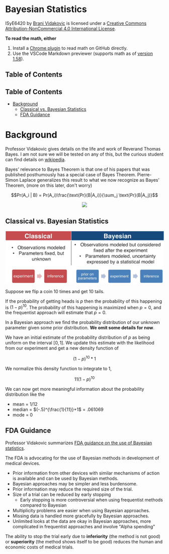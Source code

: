 # Bayesian Statistics

ISyE6420 by [Brani Vidakovic](https://www.isye.gatech.edu/users/brani-vidakovic) is licensed under a [Creative Commons Attribution-NonCommercial 4.0 International License](https://creativecommons.org/licenses/by-nc/4.0/).

**To read the math, either** 
1. Install a [Chrome plugin](https://chrome.google.com/webstore/detail/mathjax-plugin-for-github/ioemnmodlmafdkllaclgeombjnmnbima) to read math on GitHub directly.
2. Use the VSCode Markdown previewer (supports math as of [version 1.58](https://github.com/microsoft/vscode-docs/blob/vnext/release-notes/v1_58.md#math-formula-rendering-in-the-markdown-preview)).

## Table of Contents

<!-- START doctoc generated TOC please keep comment here to allow auto update -->
<!-- DON'T EDIT THIS SECTION, INSTEAD RE-RUN doctoc TO UPDATE -->
<h2>Table of Contents</h2>

- [Background](#background)
  - [Classical vs. Bayesian Statistics](#classical-vs-bayesian-statistics)
  - [FDA Guidance](#fda-guidance)

<!-- END doctoc generated TOC please keep comment here to allow auto update -->

# Background

Professor Vidakovic gives details on the life and work of Reverand Thomas Bayes. I am not sure we will be tested on any of this, but the curious student can find details on [wikipedia](https://en.wikipedia.org/wiki/Thomas_Bayes).

Bayes' relevance to Bayes Theorem is that one of his papers that was published posthumously has a special case of Bayes Theorem. Pierre-Simon Laplace generalizes this result to what we now recognize as Bayes' Theorem, (more on this later, don't worry)

$$Pr(A_i | B) = Pr(A_i)\frac{\text{Pr}(B|A_i)}{\sum_j \text{Pr}(B|A_j)}$$

<div align="center"><img style="background: white;" src="svg/v8zRlR6V1G.svg"></div>

## Classical vs. Bayesian Statistics

![](./images/classical-vs-bayesian.png)

Suppose we flip a coin 10 times and get 10 tails.

If the probability of getting heads is $p$ then the probability of this happening is $(1-p)^{10}$. The probability of this happening is maximized when $p=0$, and the frequentist approach will estimate that $p=0$.

In a Bayesian approach we find the probability distribution of our unknown parameter given some prior distribution. **We omit some details for now**.

We have an initial estimate of the probability distribution of $p$ as being uniform on the interval $[0,1]$. We update this estimate with the likelihood from our experiment and get a new density function of

$$(1-p)^{10}*1$$

We normalize this density function to integrate to 1,

$$11(1-p)^{10}$$

We can now get more meaningful information about the probability distribution like the

- mean = 1/12
- median = $(-.5)^{\frac{1}{11}}+1$ = .061069
- mode = 0

## FDA Guidance

Professor Vidakovic summarizes [FDA guidance on the use of Bayesian statistics](https://www.fda.gov/media/71512/download).

The FDA is advocating for the use of Bayesian methods in development of medical devices.

- Prior information from other devices with similar mechanisms of action is available and can be used by Bayesian methods.
- Bayesian approaches may be simpler and less burdensome.
- Prior information may reduce the required size of the trial.
- Size of a trial can be reduced by early stopping
  - Early stopping is more controversial when using frequentist methods compared to Bayesian
- Multiplicity problems are easier when using Bayesian approaches.
- Missing data is handled more gracefully by Bayesian approaches.
- Unlimited looks at the data are okay in Bayesian approaches, more complicated in frequentist approaches and involve "Alpha spending"

The ability to stop the trial early due to **inferiority** (the method is not good) or **superiority** (the method shows itself to be good) reduces the human and economic costs of medical trials.
